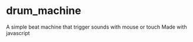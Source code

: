 ﻿# drum_machine
A simple beat machine that trigger sounds with mouse or touch 
Made with javascript 
